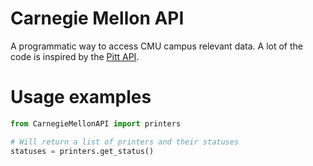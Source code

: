 # Carnegie Mellon API
A programmatic way to access CMU campus relevant data. A lot of the code is inspired by the [Pitt API](https://github.com/Pitt-CSC/PittAPI).

# Usage examples
```python
from CarnegieMellonAPI import printers

# Will return a list of printers and their statuses
statuses = printers.get_status()

```

